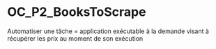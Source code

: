 # OC_P2_BooksToScrape
Automatiser une tâche = application exécutable à la demande visant à récupérer les prix au moment de son exécution
